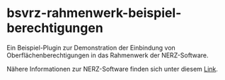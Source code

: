 bsvrz-rahmenwerk-beispiel-berechtigungen
========================================

Ein Beispiel-Plugin zur Demonstration der Einbindung von Oberflächenberechtigungen in das Rahmenwerk der NERZ-Software.

Nähere Informationen zur NERZ-Software finden sich unter diesem [Link](http://www.nerz-ev.de/ "NERZ").
